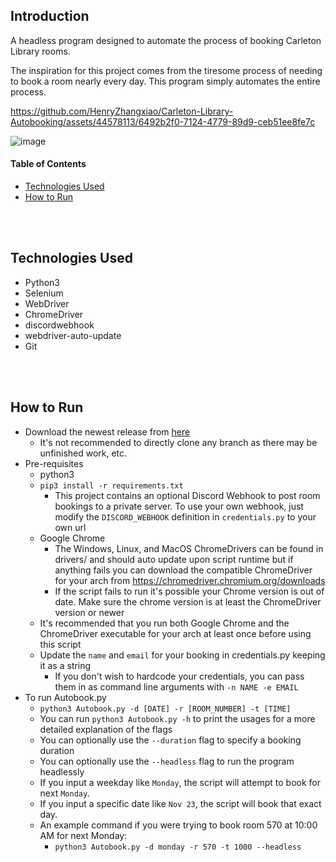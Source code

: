## Introduction

A headless program designed to automate the process of booking Carleton Library rooms.

The inspiration for this project comes from the tiresome process of needing to book a room nearly every day. This program simply automates the entire process.


https://github.com/HenryZhangxiao/Carleton-Library-Autobooking/assets/44578113/6492b2f0-7124-4779-89d9-ceb51ee8fe7c

![image](https://github.com/HenryZhangxiao/Carleton-Library-Autobooking/assets/44578113/c8d2dee2-45f9-4389-addb-d882f46eb5b0)

#### Table of Contents
- [Technologies Used ](#technologies)
- [How to Run ](#run)


<br></br>
## Technologies Used <a name="technologies"></a>
- Python3
- Selenium
- WebDriver
- ChromeDriver
- discordwebhook
- webdriver-auto-update
- Git


<br></br>
## How to Run <a name="run"></a>
- Download the newest release from [here](https://github.com/HenryZhangxiao/Carleton-Library-Autobooking/releases)
  - It's not recommended to directly clone any branch as there may be unfinished work, etc.
- Pre-requisites
  - python3
  - `pip3 install -r requirements.txt`
    - This project contains an optional Discord Webhook to post room bookings to a private server. To use your own webhook, just modify the `DISCORD_WEBHOOK` definition in `credentials.py` to your own url
  - Google Chrome
    - The Windows, Linux, and MacOS ChromeDrivers can be found in drivers/ and should auto update upon script runtime but if anything fails you can download the compatible ChromeDriver for your arch from https://chromedriver.chromium.org/downloads
    - If the script fails to run it's possible your Chrome version is out of date. Make sure the chrome version is at least the ChromeDriver version or newer
  - It's recommended that you run both Google Chrome and the ChromeDriver executable for your arch at least once before using this script
  - Update the `name` and `email` for your booking in credentials.py keeping it as a string
    - If you don't wish to hardcode your credentials, you can pass them in as command line arguments with `-n NAME -e EMAIL`
- To run Autobook.py
  - `python3 Autobook.py -d [DATE] -r [ROOM_NUMBER] -t [TIME]`
  - You can run `python3 Autobook.py -h` to print the usages for a more detailed explanation of the flags
  - You can optionally use the `--duration` flag to specify a booking duration
  - You can optionally use the `--headless` flag to run the program headlessly
  - If you input a weekday like `Monday`, the script will attempt to book for next `Monday`.
  - If you input a specific date like `Nov 23`, the script will book that exact day.
  - An example command if you were trying to book room 570 at 10:00 AM for next Monday:
    - `python3 Autobook.py -d monday -r 570 -t 1000 --headless`
